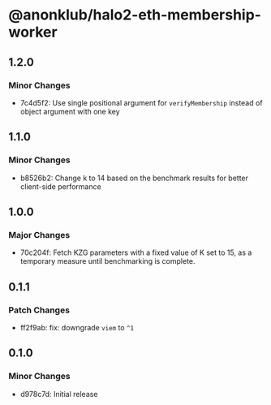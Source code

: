 # @anonklub/halo2-eth-membership-worker

## 1.2.0

### Minor Changes

- 7c4d5f2: Use single positional argument for `verifyMembership` instead of object argument with one key

## 1.1.0

### Minor Changes

- b8526b2: Change k to 14 based on the benchmark results for better client-side performance

## 1.0.0

### Major Changes

- 70c204f: Fetch KZG parameters with a fixed value of K set to 15, as a temporary measure until benchmarking is complete.

## 0.1.1

### Patch Changes

- ff2f9ab: fix: downgrade `viem` to `^1`

## 0.1.0

### Minor Changes

- d978c7d: Initial release
